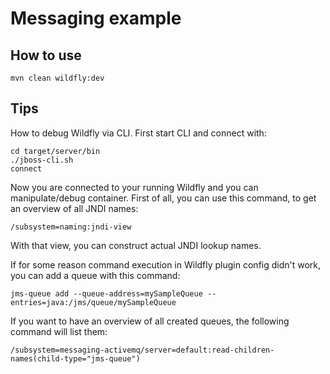 # Messaging example

## How to use

    mvn clean wildfly:dev

## Tips

How to debug Wildfly via CLI. First start CLI and connect with:

    cd target/server/bin
    ./jboss-cli.sh
    connect

Now you are connected to your running Wildfly and you can manipulate/debug container. First of all, you can use this command, to get an overview of all JNDI names:

    /subsystem=naming:jndi-view

With that view, you can construct actual JNDI lookup names.

If for some reason command execution in Wildfly plugin config didn't work, you can add a queue with this command:

    jms-queue add --queue-address=mySampleQueue --entries=java:/jms/queue/mySampleQueue

If you want to have an overview of all created queues, the following command will list them:

    /subsystem=messaging-activemq/server=default:read-children-names(child-type="jms-queue")